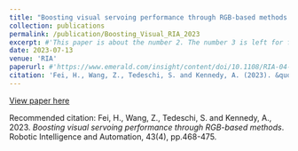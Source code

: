 ```yaml
---
title: "Boosting visual servoing performance through RGB-based methods. Robotic Intelligence and Automation"
collection: publications
permalink: /publication/Boosting_Visual_RIA_2023
excerpt: #'This paper is about the number 2. The number 3 is left for future work.'
date: 2023-07-13
venue: 'RIA'
paperurl: #'https://www.emerald.com/insight/content/doi/10.1108/RIA-04-2023-0049/full/html'
citation: 'Fei, H., Wang, Z., Tedeschi, S. and Kennedy, A. (2023). &quot;Boosting visual servoing performance through RGB-based methods. Robotic Intelligence and Automation.&quot; <i>Robotic Intelligence and Automation</i>, 43(4), pp.468-475..'
---
```


[View paper here](https://www.emerald.com/insight/content/doi/10.1108/RIA-04-2023-0049/full/html)

Recommended citation: Fei, H., Wang, Z., Tedeschi, S. and Kennedy, A., 2023. <i>Boosting visual servoing performance through RGB-based methods</i>. Robotic Intelligence and Automation, 43(4), pp.468-475.
